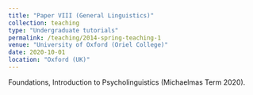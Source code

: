 ```yaml
---
title: "Paper VIII (General Linguistics)"
collection: teaching
type: "Undergraduate tutorials"
permalink: /teaching/2014-spring-teaching-1
venue: "University of Oxford (Oriel College)"
date: 2020-10-01
location: "Oxford (UK)"
---
```

Foundations, Introduction to Psycholinguistics (Michaelmas Term 2020).